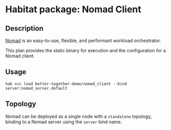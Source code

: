 # Habitat package: Nomad Client

## Description

[Nomad](https://nomadproject.io) is an easy-to-use, flexible, and performant workload orchestrator.

This plan provides the static binary for execution and the configuration for a Nomad client.

## Usage

```
hab svc load better-together-demo/nomad_client --bind server:nomad_server.default
```

## Topology

Nomad can be deployed as a single node with a `standalone` topology, binding to a Nomad server using the `server` bind name.
